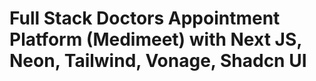 # Full Stack Doctors Appointment Platform (Medimeet) with Next JS, Neon, Tailwind, Vonage, Shadcn UI



